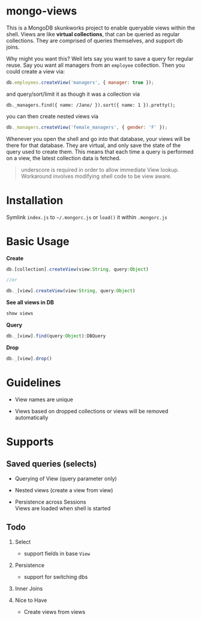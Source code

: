 # mongo-views

This is a MongoDB skunkworks project to enable queryable views within the shell. Views are like **virtual collections**, that can be queried as regular collections. They are comprised of queries themselves, and support db joins.

Why might you want this? Well lets say you want to save a query for regular reuse. Say you want all managers from an `employee` collection. Then you could create a view via:

```javascript
db.employees.createView('managers', { manager: true });
```

and query/sort/limit it as though it was a collection via

```
db._managers.find({ name: /Jane/ }).sort({ name: 1 }).pretty();
```

you can then create nested views via

```javascript
db._managers.createView('female_managers', { gender: 'F' });
```

Whenever you open the shell and go into that database, your views will be there for that database. They are virtual, and only save the state of the query used to create them. This means that each time a query is performed on a view, the latest collection data is fetched.

> underscore is required in order to allow immediate View lookup. Workaround involves modifying shell code to be view aware.

Installation
====

Symlink `index.js` to `~/.mongorc.js` or `load()` it within `.mongorc.js`

Basic Usage
=======

__Create__
```javascript
db.[collection].createView(view:String, query:Object)

//or

db._[view].createView(view:String, query:Object)
```

__See all views in DB__
```javascript
show views
```

__Query__
```javascript
db._[view].find(query:Object):DBQuery
```

__Drop__
```javascript
db._[view].drop()
```

Guidelines
========

* View names are unique

* Views based on dropped collections or views will be removed automatically

Supports
=======

Saved queries (selects)
-------------

* Querying of View (query parameter only)

* Nested views (create a view from view)

* Persistence across Sessions<br />
Views are loaded when shell is started


Todo
----
1. Select
   * support fields in base `View`

1. Persistence
    * support for switching dbs

1. Inner Joins

1. Nice to Have
    * Create views from views


